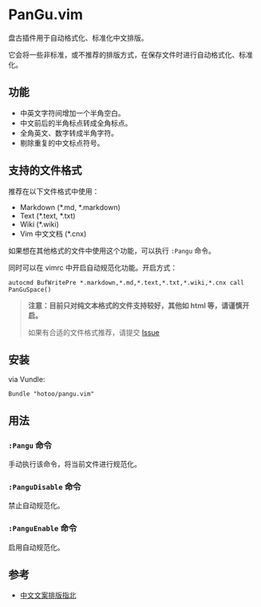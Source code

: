 
# PanGu.vim

盘古插件用于自动格式化、标准化中文排版。

它会将一些非标准，或不推荐的排版方式，在保存文件时进行自动格式化、标准化。

## 功能

* 中英文字符间增加一个半角空白。
* 中文前后的半角标点转成全角标点。
* 全角英文、数字转成半角字符。
* 剔除重复的中文标点符号。

## 支持的文件格式

推荐在以下文件格式中使用：

* Markdown (*.md, *.markdown)
* Text (*.text, *.txt)
* Wiki (*.wiki)
* Vim 中文文档 (*.cnx)

如果想在其他格式的文件中使用这个功能，可以执行 `:Pangu` 命令。

同时可以在 vimrc 中开启自动规范化功能。开启方式：

```viml
autocmd BufWritePre *.markdown,*.md,*.text,*.txt,*.wiki,*.cnx call PanGuSpace()
```

> **注意：目前只对纯文本格式的文件支持较好，其他如 html 等，请谨慎开启。**
>
> 如果有合适的文件格式推荐，请提交 [Issue](https://github.com/hotoo/pangu.vim/issues)

## 安装

via Vundle:

```
Bundle "hotoo/pangu.vim"
```

## 用法

### `:Pangu` 命令

手动执行该命令，将当前文件进行规范化。

### `:PanguDisable` 命令

禁止自动规范化。

### `:PanguEnable` 命令

启用自动规范化。

## 参考

* [中文文案排版指北](https://github.com/sparanoid/chinese-copywriting-guidelines)
